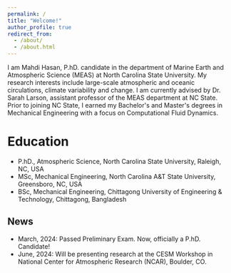 ```yaml
---
permalink: /
title: "Welcome!"
author_profile: true
redirect_from: 
  - /about/
  - /about.html
---
```

I am Mahdi Hasan, P.hD. candidate in the department of Marine Earth and Atmospheric Science (MEAS) at North Carolina State University.  My research interests include large-scale atmospheric and oceanic circulations, climate variability and change. I am currently advised by Dr. Sarah Larson, assistant professor of the MEAS department at NC State. Prior to joining NC State, I earned my Bachelor's and Master's degrees in Mechanical Engineering with a focus on Computational Fluid Dynamics.

Education
=======
- P.hD., Atmospheric Science, North Carolina State University, Raleigh, NC, USA
- MSc, Mechanical Engineering, North Carolina A&T State University, Greensboro, NC, USA
- BSc, Mechanical Engineering, Chittagong University of Engineering & Technology, Chittagong, Bangladesh

News
------
- March, 2024: Passed Preliminary Exam. Now, officially a P.hD. Candidate!
- June, 2024: Will be presenting research at the CESM Workshop in National Center for Atmospheric Research (NCAR), Boulder, CO.

